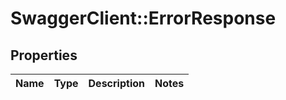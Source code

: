 # SwaggerClient::ErrorResponse

## Properties
Name | Type | Description | Notes
------------ | ------------- | ------------- | -------------


